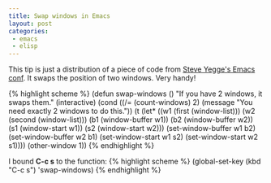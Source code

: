 ```yaml
---
title: Swap windows in Emacs
layout: post
categories:
 - emacs
 - elisp
---
```


This tip is just a distribution of a piece of code from
[Steve Yegge's Emacs conf](http://sites.google.com/site/steveyegge2/my-dot-emacs-file).
It swaps the position of two windows. Very handy!

{% highlight scheme %}
(defun swap-windows ()
  "If you have 2 windows, it swaps them."
  (interactive)
  (cond ((/= (count-windows) 2)
         (message "You need exactly 2 windows to do this."))
        (t
         (let* ((w1 (first (window-list)))
                (w2 (second (window-list)))
                (b1 (window-buffer w1))
                (b2 (window-buffer w2))
                (s1 (window-start w1))
                (s2 (window-start w2)))
           (set-window-buffer w1 b2)
           (set-window-buffer w2 b1)
           (set-window-start w1 s2)
           (set-window-start w2 s1))))
  (other-window 1))
{% endhighlight %}

I bound **C-c s** to the function:
{% highlight scheme %}
(global-set-key (kbd "C-c s") 'swap-windows)
{% endhighlight %}
